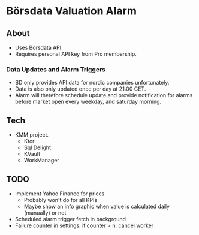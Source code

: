 # Börsdata Valuation Alarm

## About
  * Uses Börsdata API.
  * Requires personal API key from Pro membership.

### Data Updates and Alarm Triggers
  * BD only provides API data for nordic companies unfortunately.
  * Data is also only updated once per day at 21:00 CET.
  * Alarm will therefore schedule update and provide notification for alarms before market open every weekday, and saturday morning.

## Tech
  * KMM project.
    * Ktor
    * Sql Delight
    * KVault
    * WorkManager
    
## TODO 
  * Implement Yahoo Finance for prices
      * Probably won't do for all KPIs
      * Maybe show an info graphic when value is calculated daily (manually) or not
  * Scheduled alarm trigger fetch in background
  * Failure counter in settings. if counter > n: cancel worker

